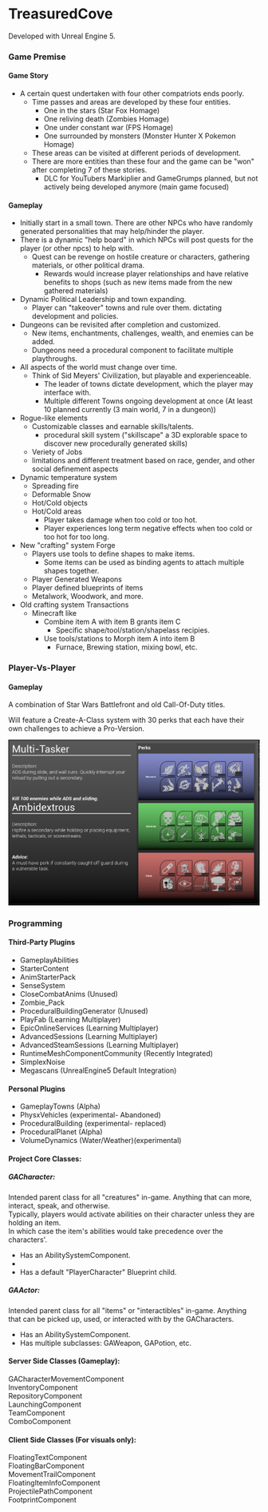 # TreasuredCove

Developed with Unreal Engine 5.

### Game Premise    
#### Game Story    
- A certain quest undertaken with four other compatriots ends poorly.
  - Time passes and areas are developed by these four entities.
    - One in the stars                    (Star Fox Homage)
    - One reliving death                  (Zombies Homage)
    - One under constant war              (FPS Homage)
    - One surrounded by monsters          (Monster Hunter X Pokemon Homage)
  - These areas can be visited at different periods of development.
  - There are more entities than these four and the game can be "won" after completing 7 of these stories.
    - DLC for YouTubers Markiplier and GameGrumps planned, but not actively being developed anymore (main game focused)

#### Gameplay
- Initially start in a small town. There are other NPCs who have randomly generated personalities that may help/hinder the player.
- There is a dynamic "help board" in which NPCs will post quests for the player (or other npcs) to help with.
  - Quest can be revenge on hostile creature or characters, gathering materials, or other political drama.
    - Rewards would increase player relationships and have relative benefits to shops (such as new items made from the new gathered materials)
- Dynamic Political Leadership and town expanding.
  - Player can "takeover" towns and rule over them. dictating development and policies.
- Dungeons can be revisited after completion and customized.
  - New items, enchantments, challenges, wealth, and enemies can be added.
  - Dungeons need a procedural component to facilitate multiple playthroughs.
- All aspects of the world must change over time.
  - Think of Sid Meyers' Civilization, but playable and experienceable.
    - The leader of towns dictate development, which the player may interface with.
    - Multiple different Towns ongoing development at once (At least 10 planned currently (3 main world, 7 in a dungeon))
- Rogue-like elements
  - Customizable classes and earnable skills/talents.
    - procedural skill system ("skillscape" a 3D explorable space to discover new procedurally generated skills)
  - Veriety of Jobs
  - limitations and different treatment based on race, gender, and other social definement aspects
- Dynamic temperature system
  - Spreading fire
  - Deformable Snow
  - Hot/Cold objects
  - Hot/Cold areas
    - Player takes damage when too cold or too hot.
    - Player experiences long term negative effects when too cold or too hot for too long.
- New "crafting" system Forge
  - Players use tools to define shapes to make items.
    - Some items can be used as binding agents to attach multiple shapes together.
  - Player Generated Weapons
  - Player defined blueprints of items
  - Metalwork, Woodwork, and more.
- Old crafting system Transactions
  - Minecraft like
    - Combine item A with item B grants item C
      - Specific shape/tool/station/shapelass recipies.
    - Use tools/stations to Morph item A into item B
      - Furnace, Brewing station, mixing bowl, etc.

### Player-Vs-Player
#### Gameplay

A combination of Star Wars Battlefront and old Call-Of-Duty titles.

Will feature a Create-A-Class system with 30 perks that each have their own challenges to achieve a Pro-Version.

[![Perk Selection Screen](./Static/img/UltimatePerkSystem.PNG)](https://youtu.be/-KVA4OhRrvk)

### Programming
#### Third-Party Plugins
- GameplayAbilities
- StarterContent
- AnimStarterPack
- SenseSystem
- CloseCombatAnims              (Unused)
- Zombie_Pack
- ProceduralBuildingGenerator   (Unused)
- PlayFab                       (Learning Multiplayer)
- EpicOnlineServices            (Learning Multiplayer)
- AdvancedSessions              (Learning Multiplayer)
- AdvancedSteamSessions         (Learning Multiplayer)
- RuntimeMeshComponentCommunity (Recently Integrated)
- SimplexNoise
- Megascans                     (UnrealEngine5 Default Integration)

#### Personal Plugins
- GameplayTowns                 (Alpha)
- PhysxVehicles                 (experimental- Abandoned)
- ProceduralBuilding            (experimental- replaced)
- ProceduralPlanet              (Alpha)
- VolumeDynamics                (Water/Weather)(experimental)

#### Project Core Classes:
##### GACharacter:
Intended parent class for all "creatures" in-game. Anything that can more, interact, speak, and otherwise.    
Typically, players would activate abilities on their character unless they are holding an item.    
In which case the item's abilities would take precedence over the characters'.    
- Has an AbilitySystemComponent.
- 
- Has a default "PlayerCharacter" Blueprint child.

##### GAActor:
Intended parent class for all "items" or "interactibles" in-game. Anything that can be picked up, used, or interacted with by the GACharacters.
- Has an AbilitySystemComponent.
- Has multiple subclasses: GAWeapon, GAPotion, etc.

#### Server Side Classes (Gameplay):
GACharacterMovementComponent    
InventoryComponent    
RepositoryComponent    
LaunchingComponent    
TeamComponent    
ComboComponent    

#### Client Side Classes (For visuals only):
FloatingTextComponent    
FloatingBarComponent    
MovementTrailComponent    
FloatingItemInfoComponent    
ProjectilePathComponent    
FootprintComponent    


